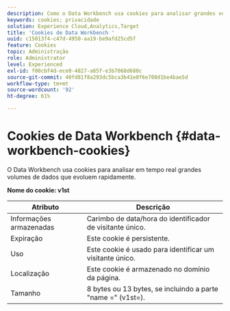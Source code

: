 ```yaml
---
description: Como o Data Workbench usa cookies para analisar grandes volumes de dados que evoluem rapidamente em tempo real.
keywords: cookies; privacidade
solution: Experience Cloud,Analytics,Target
title: 'Cookies de Data Workbench '
uuid: c15013f4-c47d-4950-aa19-be9afd25cd5f
feature: Cookies
topic: Administração
role: Administrator
level: Experienced
exl-id: f00cbf4d-ece0-4827-a65f-e3b7068d680c
source-git-commit: 40fd81f8a293dc5bca3b41e8f6e708d1be4bae5d
workflow-type: tm+mt
source-wordcount: '92'
ht-degree: 61%

---
```


# Cookies de Data Workbench {#data-workbench-cookies}

O Data Workbench usa cookies para analisar em tempo real grandes volumes de dados que evoluem rapidamente.

**Nome do cookie: v1st**

| Atributo | Descrição |
|---|---|
| Informações armazenadas | Carimbo de data/hora do identificador de visitante único. |
| Expiração | Este cookie é persistente. |
| Uso | Este cookie é usado para identificar um visitante único. |
| Localização | Este cookie é armazenado no domínio da página. |
| Tamanho | 8 bytes ou 13 bytes, se incluindo a parte &quot;name =&quot; (v1st=). |
